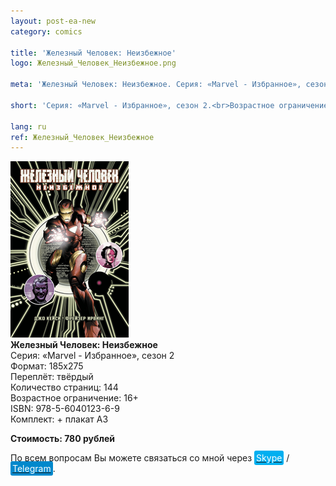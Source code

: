 ```yaml
---
layout: post-ea-new
category: comics

title: 'Железный Человек: Неизбежное'
logo: Железный_Человек_Неизбежное.png

meta: 'Железный Человек: Неизбежное. Серия: «Marvel - Избранное», сезон 2.'

short: 'Серия: «Marvel - Избранное», сезон 2.<br>Возрастное ограничение: 16+<br>ISBN: 978-5-6040123-6-9<br>Комплект: + плакат А3'

lang: ru
ref: Железный_Человек_Неизбежное
---
```


<a data-fancybox="gallery" href="/img/comics/Железный_Человек_Неизбежное.png"><img src="/img/comics/Железный_Человек_Неизбежное.png" alt=""></a>  
**Железный Человек: Неизбежное**  
Серия: «Marvel - Избранное», сезон 2  
Формат: 185х275  
Переплёт: твёрдый  
Количество страниц: 144  
Возрастное ограничение: 16+  
ISBN: 978-5-6040123-6-9  
Комплект: + плакат А3

**Стоимость: 780 рублей**

По всем вопросам Вы можете связаться со мной через <a href="skype:chutkoy89?call" target="_blank"><span style="background-color:#00aff0; color:white; padding:3px; border-radius: 3px">Skype</span></a> / <a href="https://t.me/chutkoy" target="_blank"><span style="background-color:#0088cc; color:white; padding:3px; border-radius: 3px">Telegram</span></a>.

